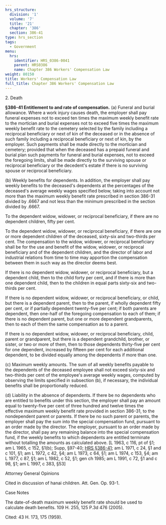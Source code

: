 ```yaml
---
hrs_structure:
  division: '1'
  volume: '7'
  title: '21'
  chapter: '386'
  section: 386-41
type: hrs_section
tags:
  - Government
menu:
  hrs:
    identifier: HRS_0386-0041
    parent: HRS0386
    name: Chapter 386 Workers' Compensation Law
weight: 80150
title: Workers' Compensation Law
full_title: Chapter 386 Workers' Compensation Law
---
```

2\. Death

**§386-41 Entitlement to and rate of compensation.** (a) Funeral and burial allowance. Where a work injury causes death, the employer shall pay funeral expenses not to exceed ten times the maximum weekly benefit rate to the mortician and burial expenses not to exceed five times the maximum weekly benefit rate to the cemetery selected by the family including a reciprocal beneficiary or next of kin of the deceased or in the absence of such family including a reciprocal beneficiary or next of kin, by the employer. Such payments shall be made directly to the mortician and cemetery; provided that when the deceased has a prepaid funeral and burial plan such payments for funeral and burial expenses, not to exceed the foregoing limits, shall be made directly to the surviving spouse or reciprocal beneficiary or the decedent's estate if there is no surviving spouse or reciprocal beneficiary.

(b) Weekly benefits for dependents. In addition, the employer shall pay weekly benefits to the deceased's dependents at the percentages of the deceased's average weekly wages specified below, taking into account not more than the maximum weekly benefit rate prescribed in section 386-31 divided by .6667 and not less than the minimum prescribed in the section divided by .6667.

To the dependent widow, widower, or reciprocal beneficiary, if there are no dependent children, fifty per cent.

To the dependent widow, widower, or reciprocal beneficiary, if there are one or more dependent children of the deceased, sixty-six and two-thirds per cent. The compensation to the widow, widower, or reciprocal beneficiary shall be for the use and benefit of the widow, widower, or reciprocal beneficiary and of the dependent children, and the director of labor and industrial relations from time to time may apportion the compensation between them in such way as the director deems best.

If there is no dependent widow, widower, or reciprocal beneficiary, but a dependent child, then to the child forty per cent, and if there is more than one dependent child, then to the children in equal parts sixty-six and two-thirds per cent.

If there is no dependent widow, widower, or reciprocal beneficiary, or child, but there is a dependent parent, then to the parent, if wholly dependent fifty per cent, or if partially dependent twenty-five per cent; if both parents are dependent, then one-half of the foregoing compensation to each of them; if there is no dependent parent, but one or more dependent grandparents, then to each of them the same compensation as to a parent.

If there is no dependent widow, widower, or reciprocal beneficiary, child, parent or grandparent, but there is a dependent grandchild, brother, or sister, or two or more of them, then to those dependents thirty-five per cent for one dependent, increased by fifteen per cent for each additional dependent, to be divided equally among the dependents if more than one.

(c) Maximum weekly amounts. The sum of all weekly benefits payable to the dependents of the deceased employee shall not exceed sixty-six and two-thirds per cent of the employee's average weekly wages, computed by observing the limits specified in subsection (b), if necessary, the individual benefits shall be proportionally reduced.

(d) Liability in the absence of dependents. If there be no dependents who are entitled to benefits under this section, the employer shall pay an amount equal to twenty-five per cent of three hundred and twelve times the effective maximum weekly benefit rate provided in section 386-31, to the nondependent parent or parents. If there be no such parent or parents, the employer shall pay the sum into the special compensation fund, pursuant to an order made by the director. The employer, pursuant to an order made by the director, shall pay any remaining balance into the special compensation fund, if the weekly benefits to which dependents are entitled terminate without totalling the amounts as calculated above. [L 1963, c 116, pt of §1; am L 1965, c 152, §1(b); Supp, §97-40; [HRS §386-41](/title-21/chapter-386/section-386-41/); am L 1971, c 24, §1 and c 101, §1; am L 1972, c 42, §4; am L 1973, c 64, §1; am L 1974, c 153, §4; am L 1977, c 87, §1; am L 1982, c 52, §1; gen ch 1985; am L 1991, c 72, §1 and c 98, §1; am L 1997, c 383, §53]

Attorney General Opinions

Cited in discussion of hanai children. Att. Gen. Op. 93-1.

Case Notes

The date-of-death maximum weekly benefit rate should be used to calculate death benefits. 109 H. 255, 125 P.3d 476 (2005).

Cited: 43 H. 173, 175 (1959).